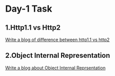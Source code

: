 # Day-1 Task
## **1.Http1.1 vs Http2**
[Write a blog of difference between http1.1 vs http2](https://docs.google.com/document/d/1ibcKdEd_fGfVWa2JDl2qWPcgUk2lnq9jxJjq8q-Gx08/edit)
## **2.Object Internal Representation**
[Write a blog about Object Internal Reprsentation](https://docs.google.com/document/d/1PNVJdv66uaOaMUHV4yA1ON-r-kh6d4uuuFhyMvFr3wg/edit)